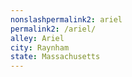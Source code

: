 ```yaml
---
﻿nonslashpermalink2: ariel
permalink2: /ariel/
alley: Ariel
city: Raynham
state: Massachusetts
---
```

